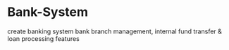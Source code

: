 # Bank-System
create banking system bank branch management, internal fund transfer &amp; loan processing  features

